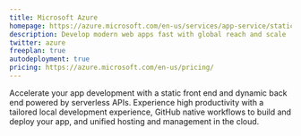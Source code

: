 ```yaml
---
title: Microsoft Azure
homepage: https://azure.microsoft.com/en-us/services/app-service/static/
description: Develop modern web apps fast with global reach and scale
twitter: azure
freeplan: true
autodeployment: true
pricing: https://azure.microsoft.com/en-us/pricing/
---
```


Accelerate your app development with a static front end and dynamic back end powered by serverless APIs. Experience high productivity with a tailored local development experience, GitHub native workflows to build and deploy your app, and unified hosting and management in the cloud.
